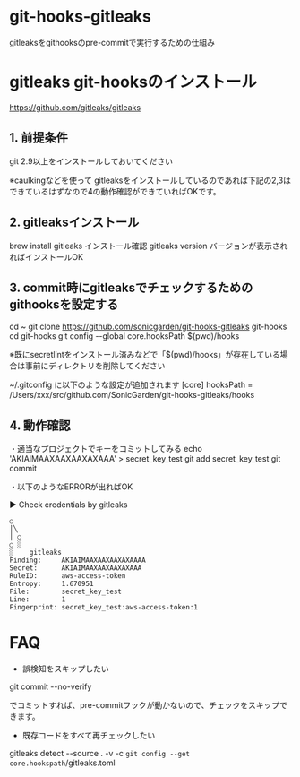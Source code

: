# git-hooks-gitleaks

gitleaksをgithooksのpre-commitで実行するための仕組み

# gitleaks git-hooksのインストール

https://github.com/gitleaks/gitleaks
## 1.  前提条件
git 2.9以上をインストールしておいてください

※caulkingなどを使って gitleaksをインストールしているのであれば下記の2,3はできているはずなので4の動作確認ができていればOKです。

## 2. gitleaksインストール
brew install gitleaks
インストール確認
gitleaks version
バージョンが表示されればインストールOK
## 3. commit時にgitleaksでチェックするためのgithooksを設定する
cd ~
git clone https://github.com/sonicgarden/git-hooks-gitleaks git-hooks
cd git-hooks
git config --global core.hooksPath $(pwd)/hooks

※既にsecretlintをインストール済みなどで「$(pwd)/hooks」が存在している場合は事前にディレクトリを削除してください

~/.gitconfig に以下のような設定が追加されます
[core]
   hooksPath = /Users/xxx/src/github.com/SonicGarden/git-hooks-gitleaks/hooks

## 4. 動作確認
・適当なプロジェクトでキーをコミットしてみる
echo 'AKIAIMAAXAAXAAXAXAAA' > secret_key_test
git add secret_key_test
git commit

・以下のようなERRORが出ればOK
    
▶ Check credentials by gitleaks
    
    ○
    │╲
    │ ○
    ○ ░
    ░    gitleaks    
    Finding:     AKIAIMAAXAAXAAXAXAAAA
    Secret:      AKIAIMAAXAAXAAXAXAAA
    RuleID:      aws-access-token
    Entropy:     1.670951
    File:        secret_key_test
    Line:        1
    Fingerprint: secret_key_test:aws-access-token:1



# FAQ
- 誤検知をスキップしたい

git commit --no-verify

でコミットすれば、pre-commitフックが動かないので、チェックをスキップできます。

- 既存コードをすべて再チェックしたい

gitleaks detect --source . -v -c `git config --get core.hookspath`/gitleaks.toml

